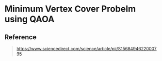 # Minimum Vertex Cover Probelm using QAOA

## Reference
> https://www.sciencedirect.com/science/article/pii/S1568494622000795
